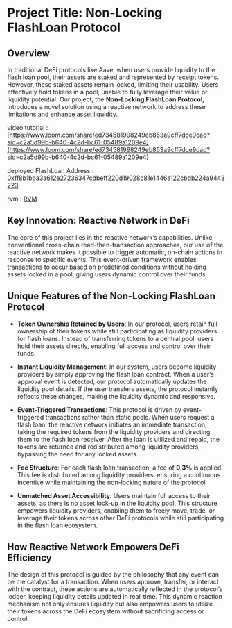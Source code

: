 # Project Title: Non-Locking FlashLoan Protocol

## Overview

In traditional DeFi protocols like Aave, when users provide liquidity to the flash loan pool, their assets are staked and represented by receipt tokens. However, these staked assets remain locked, limiting their usability. Users effectively hold tokens in a pool, unable to fully leverage their value or liquidity potential. Our project, the **Non-Locking FlashLoan Protocol**, introduces a novel solution using a reactive network to address these limitations and enhance asset liquidity.

video tutorial : [https://www.loom.com/share/ed734581998249eb853a9cff7dce9cad?sid=c2a5d99b-b640-4c2d-bc61-05489a1209e4](https://www.loom.com/share/ed734581998249eb853a9cff7dce9cad?sid=c2a5d99b-b640-4c2d-bc61-05489a1209e4)


deployed FlashLoan Address : [0xff8b1bba3a612e27236347cdbeff220d19028c81e1446a122cbdb224a9443223](https://sepolia.etherscan.io/tx/0xff8b1bba3a612e27236347cdbeff220d19028c81e1446a122cbdb224a9443223)


rvm : [RVM](https://kopli.reactscan.net/rvm/0xafe08919dac82e79ae274eb94441aa2447bb13b6)

## Key Innovation: Reactive Network in DeFi

The core of this project lies in the reactive network’s capabilities. Unlike conventional cross-chain read-then-transaction approaches, our use of the reactive network makes it possible to trigger automatic, on-chain actions in response to specific events. This event-driven framework enables transactions to occur based on predefined conditions without holding assets locked in a pool, giving users dynamic control over their funds.

## Unique Features of the Non-Locking FlashLoan Protocol

- **Token Ownership Retained by Users**: In our protocol, users retain full ownership of their tokens while still participating as liquidity providers for flash loans. Instead of transferring tokens to a central pool, users hold their assets directly, enabling full access and control over their funds.

- **Instant Liquidity Management**: In our system, users become liquidity providers by simply approving the flash loan contract. When a user’s approval event is detected, our protocol automatically updates the liquidity pool details. If the user transfers assets, the protocol instantly reflects these changes, making the liquidity dynamic and responsive.

- **Event-Triggered Transactions**: This protocol is driven by event-triggered transactions rather than static pools. When users request a flash loan, the reactive network initiates an immediate transaction, taking the required tokens from the liquidity providers and directing them to the flash loan receiver. After the loan is utilized and repaid, the tokens are returned and redistributed among liquidity providers, bypassing the need for any locked assets.

- **Fee Structure**: For each flash loan transaction, a fee of **0.3%** is applied. This fee is distributed among liquidity providers, ensuring a continuous incentive while maintaining the non-locking nature of the protocol.

- **Unmatched Asset Accessibility**: Users maintain full access to their assets, as there is no asset lock-up in the liquidity pool. This structure empowers liquidity providers, enabling them to freely move, trade, or leverage their tokens across other DeFi protocols while still participating in the flash loan ecosystem.

## How Reactive Network Empowers DeFi Efficiency

The design of this protocol is guided by the philosophy that any event can be the catalyst for a transaction. When users approve, transfer, or interact with the contract, these actions are automatically reflected in the protocol’s ledger, keeping liquidity details updated in real-time. This dynamic reaction mechanism not only ensures liquidity but also empowers users to utilize their tokens across the DeFi ecosystem without sacrificing access or control.
